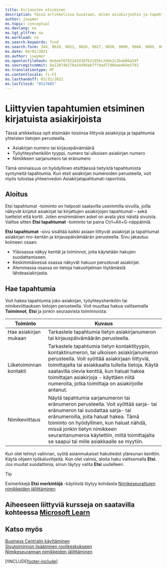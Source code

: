 ```yaml
---
title: Kirjausten etsiminen
description: Tässä artikkelissa kuvataan, miten asiakirjoihin ja tapahtumiin liittyvät
author: jswymer
ms.topic: conceptual
ms.devlang: na
ms.tgt_pltfrm: na
ms.workload: na
ms.search.keywords: find
ms.search.form: 344, 9020, 9022, 9026, 9027, 9030, 9000, 9004, 9005, 9018, 9006, 9007, 9010, 9016, 9017
ms.date: 04/01/2021
ms.author: jswymer
ms.openlocfilehash: 6e6e6f6f622d1938fb2195bc2dde2c2ba689a59f
ms.sourcegitcommit: 8a12074b170a14d98ab7ffdad77d66aed64e5783
ms.translationtype: HT
ms.contentlocale: fi-FI
ms.lasthandoff: 03/31/2022
ms.locfileid: "8517685"
---
```

# <a name="finding-related-entries-for-posted-documents"></a>Liittyvien tapahtumien etsiminen kirjatuista asiakirjoista 

Tässä artikkelissa opit etsimään toisiinsa liittyviä asiakirjoja ja tapahtumia yhteisten tietojen perusteella.

- Asiakirjan numero tai kirjauspäivämäärä
- Työyhteyshenkilön tyyppi, numero tai ulkoisen asiakirjan numero
- Nimikkeen sarjanumero tai eränumero

Tämä ominaisuus on hyödyllinen etsittäessä tietyistä tapahtumista syntyneitä tapahtumia. Kun etsit asiakirjan numeroiden perusteella, voit myös tulostaa yhteenvedon Asiakirjatapahtumat-raportista.

## <a name="get-started"></a>Aloitus

Etsi tapahtumat -toiminto on helposti saatavilla useimmilla sivuilla, joilla näkyvät kirjatut asiakirjat tai kirjattujen asiakirjojen tapahtumat – sekä luettelot että kortit. Joten ensimmäinen askel on avata yksi näistä sivuista. Valitse sitten **Etsi tapahtumat** -toiminto tai paina Ctrl+Alt+G-näppäimiä.

**Etsi tapahtumat** -sivu sisältää kaikki asiaan liittyvät asiakirjat ja tapahtumat asiakirjan nro-kentän ja kirjauspäivämäärän perusteella. Sivu jakautuu kolmeen osaan:

- Yläosassa näkyy kentät ja toiminnot, joita käytetään hakujen suodattamiseen.
- Keskimmäisessä osassa näkyvät hakuun perustuvat asiakirjat.
- Alemmassa osassa on tietoja hakuohjelman löytämästä lähdeasiakirjasta.


<!--
 There are two ways to open this page:

- Choose the ![Lightbulb that opens the Tell Me feature.](media/ui-search/search_small.png "Tell me what you want to do") icon, enter **Find Entries**, and then choose the related link.

    With this way, the **Find Entries** page might be empty, and you'll have to start searching for entries from scratch.
    
- Open a page that displays posted documents or posted documents entries, either a list or a card. Then, locate and select the **Find Entries** action.

    With this way, the **Find Entries**, page will include all related documents and entries based on the document no. and posting date.


    > [!TIP]
    > If you are on a page that has the **Find Entries** action, press crtl+G to open the **Find Entries** page directly. 
-->

## <a name="search-for-entries"></a>Hae tapahtumia

Voit hakea tapahtumia joko asiakirjan, työyhteyshenkilön tai nimikeviittauksen tietojen perusteella. Voit muuttaa hakua valitsemalla **Toiminnot**, **Etsi** ja jonkin seuraavista toiminnoista:

|Toiminto|Kuvaus|
|------|-----------|
|Hae asiakirjan mukaan|Tarkastele tapahtumia tietyn asiakirjanumeron tai kirjauspäivämäärän perusteella.|
|Liiketoiminnan kontakti |Tarkastele tapahtumia tietyn kontaktityypin, kontaktinumeron, tai ulkoisen asiakirjanumeron perusteella. Voit syöttää asiakirjaan liittyviä, toimittajalta tai asiakkaalta tulleita tietoja. Käytä saatavilla olevia kenttiä, kun haluat hakea toimittajan asiakirjoja - käyttäen niitä numeroita, jotka toimittaja on asiakirjoille antanut.|
|Nimikeviittaus|Näytä tapahtumia sarjanumeron tai eränumeron perusteella. Voit syöttää sarja- tai eränumeron tai suodattaa sarja- tai eränumeroilla, joita haluat hakea. Tämä toiminto on hyödyllinen, kun haluat nähdä, missä jonkin tietyn nimikkeen seurantanumeroa käytettiin, miltä toimittajalta se saapui tai mille asiakkaalle se myytiin.|

Kun olet tehnyt valinnan, syötä asianmukaiset hakutiedot yläreunan kenttiin. Käytä ohjeen työkaluvihjeitä. Kun olet valmis, aloita haku valitsemalla **Etsi**. Jos muutat suodattimia, sinun täytyy valita **Etsi** uudelleen.

> [!TIP]
> Esimerkkejä **Etsi merkintöjä** -käytöstä löytyy kohdasta [Nimikeseurattujen nimikkeiden jäljittäminen](inventory-how-to-trace-item-tracked-items.md) <!--and [Walkthrough: Tracing Serial-Lot Numbers](walkthrough-tracing-serial-lot-numbers.md). -->

## <a name="see-related-training-at-microsoft-learn"></a>Aiheeseen liittyviä kursseja on saatavilla kohteessa [Microsoft Learn](/learn/modules/user-interface-dynamics-365-business-central/index)

## <a name="see-also"></a>Katso myös

[Business Centralin käyttäminen](ui-work-product.md)  
[Sivutoiminnon lisääminen roolikeskukseen](ui-bookmarks.md)  
[Nimikeseurannan nimikkeiden jäljittäminen](inventory-how-to-trace-item-tracked-items.md)  


[!INCLUDE[footer-include](includes/footer-banner.md)]
